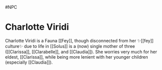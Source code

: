 #NPC
# Charlotte Viridi
 Charlotte Viridi is a Fauna [[Fey]], though disconnected from her ✨[[fey]] culture✨ due to life in [[Solus]] is a (now) single mother of three ([[Clarissa]], [[Clarabelle]], and [[Claudia]]). She worries very much for her eldest, [[Clarissa]], while being more lenient with her younger children (especially [[Claudia]]). 
